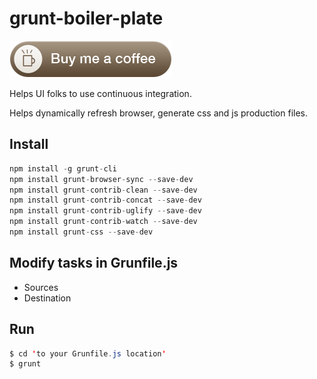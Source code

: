 grunt-boiler-plate
===================

<a href="https://www.paypal.com/cgi-bin/webscr?cmd=_s-xclick&hosted_button_id=C2HFZWSUPV47Q" target="_blank">
  <img src="https://raw.githubusercontent.com/Blah2014/phonegap-inmobi-plugin/gh-pages/images/BuymeaCoffee.png" border="0" name="submit" alt="PayPal - The safer, easier way to pay online!" />
</a>

Helps UI folks to use continuous integration.

Helps dynamically refresh browser, generate css and js production files.

## Install
```java
npm install -g grunt-cli
npm install grunt-browser-sync --save-dev
npm install grunt-contrib-clean --save-dev
npm install grunt-contrib-concat --save-dev
npm install grunt-contrib-uglify --save-dev
npm install grunt-contrib-watch --save-dev
npm install grunt-css --save-dev
```

## Modify tasks in Grunfile.js
* Sources
* Destination

## Run
```java
$ cd 'to your Grunfile.js location'
$ grunt
```

